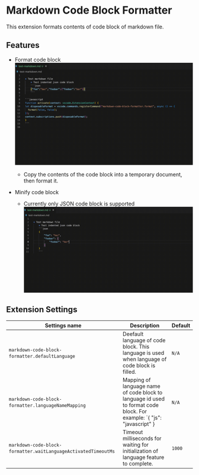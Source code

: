 # Markdown Code Block Formatter

This extension formats contents of code block of markdown file.

## Features
* Format code block
    ![](https://github.com/ame-neko/md-code-formatter/blob/main/images/format-code-block-demo.gif?raw=true)
  * Copy the contents of the code block into a temporary document, then format it.

* Minify code block 
  * Currently only JSON code block is supported
    ![](https://github.com/ame-neko/md-code-formatter/blob/main/images/minify-code-block-demo.gif?raw=true)

## Extension Settings

| Settings name                                                  | Description                                                                                                           | Default |
| -------------------------------------------------------------- | --------------------------------------------------------------------------------------------------------------------- | ------- |
| `markdown-code-block-formatter.defaultLanguage`                | Deefault language of code block. This language is used when language of code block is filled.                         | `N/A`   |
| `markdown-code-block-formatter.languageNameMapping`            | Mapping of language name of code block to language id used to format code block. For example: `{ "js": "javascript" } | `N/A`   |
| `markdown-code-block-formatter.waitLanguageActivatedTimeoutMs` | Timeout milliseconds for waiting for initialization of language feature to complete.                                  | `1000`  |